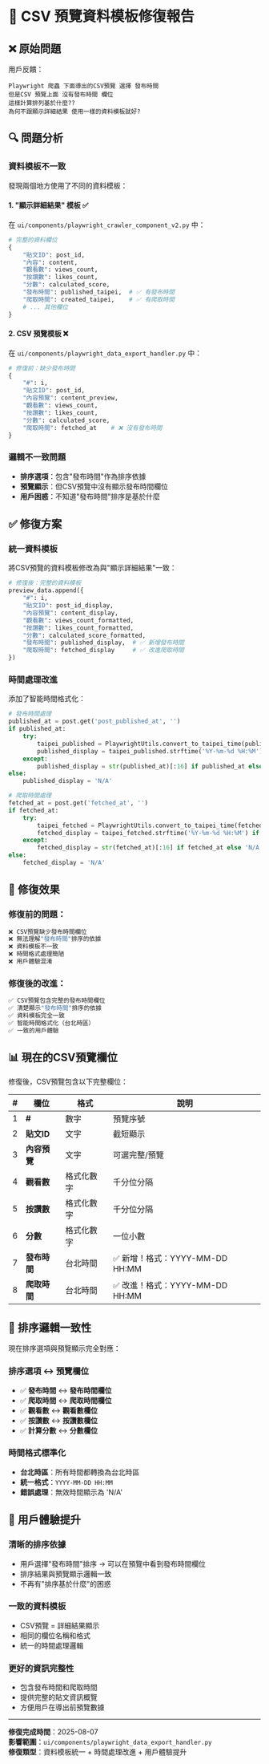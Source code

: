 # 🔧 CSV 預覽資料模板修復報告

## ❌ **原始問題**

用戶反饋：
```
Playwright 爬蟲 下面導出的CSV預覽 選擇 發布時間
但是CSV 預覽上面 沒有發布時間 欄位
這樣計算排列基於什麼??
為何不跟顯示詳細結果 使用一樣的資料模板就好?
```

## 🔍 **問題分析**

### **資料模板不一致**
發現兩個地方使用了不同的資料模板：

#### **1. "顯示詳細結果" 模板** ✅
在 `ui/components/playwright_crawler_component_v2.py` 中：
```python
# 完整的資料欄位
{
    "貼文ID": post_id,
    "內容": content,
    "觀看數": views_count,
    "按讚數": likes_count,
    "分數": calculated_score,
    "發布時間": published_taipei,  # ✅ 有發布時間
    "爬取時間": created_taipei,    # ✅ 有爬取時間
    # ... 其他欄位
}
```

#### **2. CSV 預覽模板** ❌
在 `ui/components/playwright_data_export_handler.py` 中：
```python
# 修復前：缺少發布時間
{
    "#": i,
    "貼文ID": post_id,
    "內容預覽": content_preview,
    "觀看數": views_count,
    "按讚數": likes_count,
    "分數": calculated_score,
    "爬取時間": fetched_at    # ❌ 沒有發布時間
}
```

### **邏輯不一致問題**
- **排序選項**：包含"發布時間"作為排序依據
- **預覽顯示**：但CSV預覽中沒有顯示發布時間欄位
- **用戶困惑**：不知道"發布時間"排序是基於什麼

## ✅ **修復方案**

### **統一資料模板**
將CSV預覽的資料模板修改為與"顯示詳細結果"一致：

```python
# 修復後：完整的資料模板
preview_data.append({
    "#": i,
    "貼文ID": post_id_display,
    "內容預覽": content_display,
    "觀看數": views_count_formatted,
    "按讚數": likes_count_formatted,
    "分數": calculated_score_formatted,
    "發布時間": published_display,  # ✅ 新增發布時間
    "爬取時間": fetched_display     # ✅ 改進爬取時間
})
```

### **時間處理改進**
添加了智能時間格式化：

```python
# 發布時間處理
published_at = post.get('post_published_at', '')
if published_at:
    try:
        taipei_published = PlaywrightUtils.convert_to_taipei_time(published_at)
        published_display = taipei_published.strftime('%Y-%m-%d %H:%M') if taipei_published else str(published_at)[:16]
    except:
        published_display = str(published_at)[:16] if published_at else 'N/A'
else:
    published_display = 'N/A'

# 爬取時間處理
fetched_at = post.get('fetched_at', '')
if fetched_at:
    try:
        taipei_fetched = PlaywrightUtils.convert_to_taipei_time(fetched_at)
        fetched_display = taipei_fetched.strftime('%Y-%m-%d %H:%M') if taipei_fetched else str(fetched_at)[:16]
    except:
        fetched_display = str(fetched_at)[:16] if fetched_at else 'N/A'
else:
    fetched_display = 'N/A'
```

## 🎯 **修復效果**

### **修復前的問題**：
```bash
❌ CSV預覽缺少發布時間欄位
❌ 無法理解"發布時間"排序的依據
❌ 資料模板不一致
❌ 時間格式處理簡陋
❌ 用戶體驗混淆
```

### **修復後的改進**：
```bash
✅ CSV預覽包含完整的發布時間欄位
✅ 清楚顯示"發布時間"排序的依據
✅ 資料模板完全一致
✅ 智能時間格式化（台北時區）
✅ 一致的用戶體驗
```

## 📊 **現在的CSV預覽欄位**

修復後，CSV預覽包含以下完整欄位：

| # | 欄位 | 格式 | 說明 |
|---|------|------|------|
| 1 | **#** | 數字 | 預覽序號 |
| 2 | **貼文ID** | 文字 | 截短顯示 |
| 3 | **內容預覽** | 文字 | 可選完整/預覽 |
| 4 | **觀看數** | 格式化數字 | 千分位分隔 |
| 5 | **按讚數** | 格式化數字 | 千分位分隔 |
| 6 | **分數** | 格式化數字 | 一位小數 |
| 7 | **發布時間** | 台北時間 | ✅ 新增！格式：YYYY-MM-DD HH:MM |
| 8 | **爬取時間** | 台北時間 | ✅ 改進！格式：YYYY-MM-DD HH:MM |

## 🔄 **排序邏輯一致性**

現在排序選項與預覽顯示完全對應：

### **排序選項** ↔ **預覽欄位**
- ✅ **發布時間** ↔ **發布時間欄位**
- ✅ **爬取時間** ↔ **爬取時間欄位**
- ✅ **觀看數** ↔ **觀看數欄位**
- ✅ **按讚數** ↔ **按讚數欄位**
- ✅ **計算分數** ↔ **分數欄位**

### **時間格式標準化**
- **台北時區**：所有時間都轉換為台北時區
- **統一格式**：`YYYY-MM-DD HH:MM`
- **錯誤處理**：無效時間顯示為 'N/A'

## 🚀 **用戶體驗提升**

### **清晰的排序依據**
- 用戶選擇"發布時間"排序 → 可以在預覽中看到發布時間欄位
- 排序結果與預覽顯示邏輯一致
- 不再有"排序基於什麼"的困惑

### **一致的資料模板**
- CSV預覽 = 詳細結果顯示
- 相同的欄位名稱和格式
- 統一的時間處理邏輯

### **更好的資訊完整性**
- 包含發布時間和爬取時間
- 提供完整的貼文資訊概覽
- 方便用戶在導出前預覽數據

---

**修復完成時間**：2025-08-07  
**影響範圍**：`ui/components/playwright_data_export_handler.py`  
**修復類型**：資料模板統一 + 時間處理改進 + 用戶體驗提升
